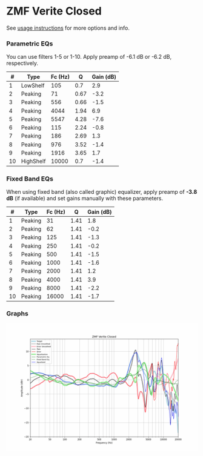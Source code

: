 # ZMF Verite Closed
See [usage instructions](https://github.com/jaakkopasanen/AutoEq#usage) for more options and info.

### Parametric EQs
You can use filters 1-5 or 1-10. Apply preamp of -6.1 dB or -6.2 dB, respectively.

|   # | Type      |   Fc (Hz) |    Q |   Gain (dB) |
|-----|-----------|-----------|------|-------------|
|   1 | LowShelf  |       105 | 0.7  |         2.9 |
|   2 | Peaking   |        71 | 0.67 |        -3.2 |
|   3 | Peaking   |       556 | 0.66 |        -1.5 |
|   4 | Peaking   |      4044 | 1.94 |         6.9 |
|   5 | Peaking   |      5547 | 4.28 |        -7.6 |
|   6 | Peaking   |       115 | 2.24 |        -0.8 |
|   7 | Peaking   |       186 | 2.69 |         1.3 |
|   8 | Peaking   |       976 | 3.52 |        -1.4 |
|   9 | Peaking   |      1916 | 3.65 |         1.7 |
|  10 | HighShelf |     10000 | 0.7  |        -1.4 |

### Fixed Band EQs
When using fixed band (also called graphic) equalizer, apply preamp of **-3.8 dB** (if available) and set gains manually with these parameters.

|   # | Type    |   Fc (Hz) |    Q |   Gain (dB) |
|-----|---------|-----------|------|-------------|
|   1 | Peaking |        31 | 1.41 |         1.8 |
|   2 | Peaking |        62 | 1.41 |        -0.2 |
|   3 | Peaking |       125 | 1.41 |        -1.3 |
|   4 | Peaking |       250 | 1.41 |        -0.2 |
|   5 | Peaking |       500 | 1.41 |        -1.5 |
|   6 | Peaking |      1000 | 1.41 |        -1.6 |
|   7 | Peaking |      2000 | 1.41 |         1.2 |
|   8 | Peaking |      4000 | 1.41 |         3.9 |
|   9 | Peaking |      8000 | 1.41 |        -2.2 |
|  10 | Peaking |     16000 | 1.41 |        -1.7 |

### Graphs
![](./ZMF%20Verite%20Closed.png)
